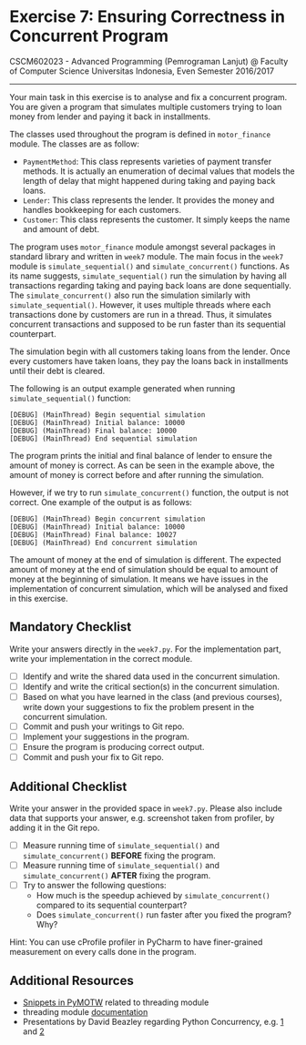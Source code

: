 Exercise 7: Ensuring Correctness in Concurrent Program
======================================================

CSCM602023 - Advanced Programming (Pemrograman Lanjut) @ Faculty of
Computer Science Universitas Indonesia, Even Semester 2016/2017

* * *

Your main task in this exercise is to analyse and fix a concurrent 
program. You are given a program that simulates multiple customers 
trying to loan money from lender and paying it back in installments. 

The classes used throughout the program is defined in `motor_finance` 
module. The classes are as follow:

- `PaymentMethod`: This class represents varieties of payment transfer 
methods. It is actually an enumeration of decimal values that models the 
length of delay that might happened during taking and paying back loans.
- `Lender`: This class represents the lender. It provides the money and 
handles bookkeeping for each customers.
- `Customer`: This class represents the customer. It simply keeps the 
name and amount of debt.

The program uses `motor_finance` module amongst several packages in 
standard library and written in `week7` module. The main focus in the 
`week7` module is `simulate_sequential()` and `simulate_concurrent()` 
functions. As its name suggests, `simulate_sequential()` run the 
simulation by having all transactions regarding taking and paying back 
loans are done sequentially. The `simulate_concurrent()` also run the 
simulation similarly with `simulate_sequential()`. However, it uses 
multiple threads where each transactions done by customers are run 
in a thread. Thus, it simulates concurrent transactions and supposed to 
be run faster than its sequential counterpart.

The simulation begin with all customers taking loans from the lender. 
Once every customers have taken loans, they pay the loans back in 
installments until their debt is cleared.

The following is an output example generated when running 
`simulate_sequential()` function:

```
[DEBUG] (MainThread) Begin sequential simulation
[DEBUG] (MainThread) Initial balance: 10000
[DEBUG] (MainThread) Final balance: 10000
[DEBUG] (MainThread) End sequential simulation
```

The program prints the initial and final balance of lender to ensure 
the amount of money is correct. As can be seen in the example above, 
the amount of money is correct before and after running the simulation.

However, if we try to run `simulate_concurrent()` function, the output 
is not correct. One example of the output is as follows:

```
[DEBUG] (MainThread) Begin concurrent simulation
[DEBUG] (MainThread) Initial balance: 10000
[DEBUG] (MainThread) Final balance: 10027
[DEBUG] (MainThread) End concurrent simulation
```

The amount of money at the end of simulation is different. The expected 
amount of money at the end of simulation should be equal to amount of money 
at the beginning of simulation. It means we have issues in the implementation 
of concurrent simulation, which will be analysed and fixed in this exercise.

Mandatory Checklist
-------------------

Write your answers directly in the `week7.py`. For the implementation 
part, write your implementation in the correct module.

- [ ] Identify and write the shared data used in the concurrent simulation.
- [ ] Identify and write the critical section(s) in the concurrent simulation. 
- [ ] Based on what you have learned in the class (and previous courses), write 
down your suggestions to fix the problem present in the concurrent simulation.
- [ ] Commit and push your writings to Git repo.
- [ ] Implement your suggestions in the program.
- [ ] Ensure the program is producing correct output.
- [ ] Commit and push your fix to Git repo.

Additional Checklist
--------------------

Write your answer in the provided space in `week7.py`. Please also include 
data that supports your answer, e.g. screenshot taken from profiler, by 
adding it in the Git repo.

- [ ] Measure running time of `simulate_sequential()` and 
`simulate_concurrent()` **BEFORE** fixing the program. 
- [ ] Measure running time of `simulate_sequential()` and 
`simulate_concurrent()` **AFTER** fixing the program. 
- [ ] Try to answer the following questions:
    - How much is the speedup achieved by `simulate_concurrent()` 
    compared to its sequential counterpart?
    - Does `simulate_concurrent()` run faster after you fixed 
    the program? Why?

Hint: You can use cProfile profiler in PyCharm to have finer-grained 
measurement on every calls done in the program.

Additional Resources
--------------------

- [Snippets in PyMOTW](https://pymotw.com/3/threading/index.html) related to threading module
- threading module [documentation](https://docs.python.org/3/library/threading.html)
- Presentations by David Beazley regarding Python Concurrency, e.g. 
[1](http://www.slideshare.net/dabeaz/an-introduction-to-python-concurrency) and 
[2](https://www.youtube.com/watch?v=Obt-vMVdM8s)

